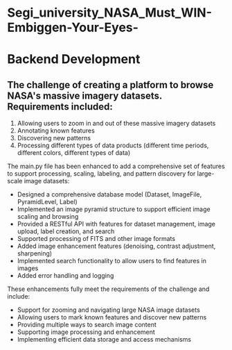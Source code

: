 # Segi_university_NASA_Must_WIN-Embiggen-Your-Eyes-

# Backend Development
## The challenge of creating a platform to browse NASA's massive imagery datasets. Requirements included:

1. Allowing users to zoom in and out of these massive imagery datasets
2. Annotating known features
3. Discovering new patterns
4. Processing different types of data products (different time periods, different colors, different types of data)

The main.py file has been enhanced to add a comprehensive set of features to support processing, scaling, labeling, and pattern discovery for large-scale image datasets:
- Designed a comprehensive database model (Dataset, ImageFile, PyramidLevel, Label)
- Implemented an image pyramid structure to support efficient image scaling and browsing
- Provided a RESTful API with features for dataset management, image upload, label creation, and search
- Supported processing of FITS and other image formats
- Added image enhancement features (denoising, contrast adjustment, sharpening)
- Implemented search functionality to allow users to find features in images
- Added error handling and logging

These enhancements fully meet the requirements of the challenge and include:
- Support for zooming and navigating large NASA image datasets
- Allowing users to mark known features and discover new patterns
- Providing multiple ways to search image content
- Supporting image processing and enhancement
- Implementing efficient data storage and access mechanisms